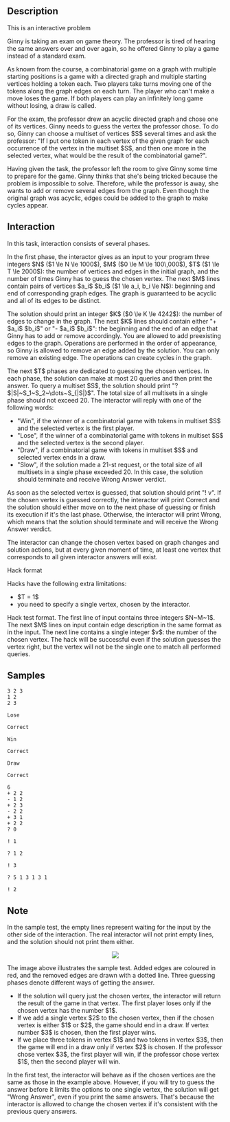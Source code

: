 ## Description

<div><p><span class="tex-font-style-it">This is an interactive problem</span></p><p>Ginny is taking an exam on game theory. The professor is tired of hearing the same answers over and over again, so he offered Ginny to play a game instead of a standard exam. </p><p>As known from the course, a combinatorial game on a graph with multiple starting positions is a game with a directed graph and multiple starting vertices holding a token each. Two players take turns moving one of the tokens along the graph edges on each turn. The player who can't make a move loses the game. If both players can play an infinitely long game without losing, a draw is called.</p><p>For the exam, the professor drew an acyclic directed graph and chose one of its vertices. Ginny needs to guess the vertex the professor chose. To do so, Ginny can choose a multiset of vertices $S$ several times and ask the professor: "If I put one token in each vertex of the given graph for each occurrence of the vertex in the multiset $S$, and then one more in the selected vertex, what would be the result of the combinatorial game?". </p><p>Having given the task, the professor left the room to give Ginny some time to prepare for the game. Ginny thinks that she's being tricked because the problem is impossible to solve. Therefore, while the professor is away, she wants to add or remove several edges from the graph. Even though the original graph was acyclic, edges could be added to the graph to make cycles appear.</p></div><div><h2>Interaction</h2><p>In this task, interaction consists of several phases.</p><p>In the first phase, the interactor gives as an input to your program three integers $N$ ($1 \le N \le 1000$), $M$ ($0 \le M \le 100\,000$), $T$ ($1 \le T \le 2000$): the number of vertices and edges in the initial graph, and the number of times Ginny has to guess the chosen vertex. The next $M$ lines contain pairs of vertices $a_i$ $b_i$ ($1 \le a_i, b_i \le N$): beginning and end of corresponding graph edges. The graph is guaranteed to be acyclic and all of its edges to be distinct.</p><p>The solution should print an integer $K$ ($0 \le K \le 4242$): the number of edges to change in the graph. The next $K$ lines should contain either "<span class="tex-font-style-tt">+ $a_i$ $b_i$</span>" or "<span class="tex-font-style-tt">- $a_i$ $b_i$</span>": the beginning and the end of an edge that Ginny has to add or remove accordingly. You are allowed to add preexisting edges to the graph. Operations are performed in the order of appearance, so Ginny is allowed to remove an edge added by the solution. You can only remove an existing edge. The operations can create cycles in the graph. </p><p>The next $T$ phases are dedicated to guessing the chosen vertices. In each phase, the solution can make at most 20 queries and then print the answer. To query a multiset $S$, the solution should print "<span class="tex-font-style-tt">? $|S|~S_1~S_2~\dots~S_{|S|}$</span>". The total size of all multisets in a single phase should not exceed 20. The interactor will reply with one of the following words: </p><ul> <li> "<span class="tex-font-style-tt">Win</span>", if the winner of a combinatorial game with tokens in multiset $S$ and the selected vertex is the first player. </li><li> "<span class="tex-font-style-tt">Lose</span>", if the winner of a combinatorial game with tokens in multiset $S$ and the selected vertex is the second player. </li><li> "<span class="tex-font-style-tt">Draw</span>", if a combinatorial game with tokens in multiset $S$ and selected vertex ends in a draw. </li><li> "<span class="tex-font-style-tt">Slow</span>", if the solution made a 21-st request, or the total size of all multisets in a single phase exceeded 20. In this case, the solution should terminate and receive <span class="tex-font-style-tt">Wrong Answer</span> verdict. </li></ul><p>As soon as the selected vertex is guessed, that solution should print "<span class="tex-font-style-tt">! v</span>". If the chosen vertex is guessed correctly, the interactor will print <span class="tex-font-style-tt">Correct</span> and the solution should either move on to the next phase of guessing or finish its execution if it's the last phase. Otherwise, the interactor will print <span class="tex-font-style-tt">Wrong</span>, which means that the solution should terminate and will receive the <span class="tex-font-style-tt">Wrong Answer</span> verdict. </p><p>The interactor can change the chosen vertex based on graph changes and solution actions, but at every given moment of time, at least one vertex that corresponds to all given interactor answers will exist. </p><p><span class="tex-font-style-bf">Hack format</span></p><p>Hacks have the following extra limitations: </p><ul> <li> $T = 1$ </li><li> you need to specify a single vertex, chosen by the interactor. </li></ul><p>Hack test format. The first line of input contains three integers $N~M~1$. The next $M$ lines on input contain edge description in the same format as in the input. The next line contains a single integer $v$: the number of the chosen vertex. The hack will be successful even if the solution guesses the vertex right, but the vertex will not be the single one to match all performed queries.</p></div>

## Samples

```input1
3 2 3
1 2
2 3

Lose

Correct

Win

Correct

Draw

Correct
```

```output1
6
+ 2 2
- 1 2
+ 2 3
- 2 2
+ 3 1
+ 2 2
? 0

! 1

? 1 2

! 3

? 5 1 3 1 3 1

! 2
```




## Note

<p>In the sample test, the empty lines represent waiting for the input by the other side of the interaction. The real interactor will not print empty lines, and the solution should not print them either. </p><center> <img class="tex-graphics" src="./31612/file/IoI0a5GY.png" style="max-width: 100.0%;max-height: 100.0%;"> </center><p>The image above illustrates the sample test. Added edges are coloured in red, and the removed edges are drawn with a dotted line. Three guessing phases denote different ways of getting the answer. </p><ul> <li> If the solution will query just the chosen vertex, the interactor will return the result of the game in that vertex. The first player loses only if the chosen vertex has the number $1$. </li><li> If we add a single vertex $2$ to the chosen vertex, then if the chosen vertex is either $1$ or $2$, the game should end in a draw. If vertex number $3$ is chosen, then the first player wins. </li><li> If we place three tokens in vertex $1$ and two tokens in vertex $3$, then the game will end in a draw only if vertex $2$ is chosen. If the professor chose vertex $3$, the first player will win, if the professor chose vertex $1$, then the second player will win. </li></ul><p>In the first test, the interactor will behave as if the chosen vertices are the same as those in the example above. However, if you will try to guess the answer before it limits the options to one single vertex, the solution will get "<span class="tex-font-style-tt">Wrong Answer</span>", even if you print the same answers. That's because the interactor is allowed to change the chosen vertex if it's consistent with the previous query answers.</p>
